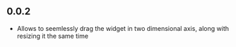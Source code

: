## 0.0.2

* Allows to seemlessly drag the widget in two dimensional axis, along with resizing it the same time

